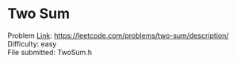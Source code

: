 # Two Sum
Problem [Link](https://leetcode.com/problems/two-sum/description/): https://leetcode.com/problems/two-sum/description/  
Difficulty: easy  
File submitted: TwoSum.h
